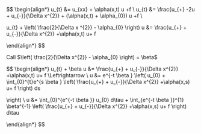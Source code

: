 $$
\begin{align*}
u_{t} &= u_{xx} + \alpha(x,t) u +f \\
u_{t} &= \frac{u_{+} -2u + u_{-}}{\Delta x^{2}} + (\alpha(x,t) + \alpha_{0}) u +f \\

u_{t} + \left( \frac{2}{\Delta x ^{2}} - \alpha_{0} \right) u  &= \frac{u_{+} + u_{-}}{\Delta x^{2}} +\alpha(x,t) u+ f



\end{align*}
$$

Call $\left( \frac{2}{\Delta x^{2}} - \alpha_{0} \right) = \beta$

$$
\begin{align*}
u_{t} +  \beta u  &= \frac{u_{+} + u_{-}}{\Delta x^{2}} +\alpha(x,t) u+ f  \Leftrightarrow \\
u &= e^{-t \beta }
\left(
     u_{0}  + \int_{0}^{t}e^{s \beta }
    \left(
        \frac{u_{+} + u_{-}}{\Delta x^{2}} +\alpha(x,s) u+ f
     \right)
     ds




\right)  \\
u &=
     \int_{0}^{e^{-t \beta }} u_{0} d\tau  + \int_{e^{-t \beta }}^{1}
     \beta^{-1}
    \left(
        \frac{u_{+} + u_{-}}{\Delta x^{2}} +\alpha(x,s) u+ f
     \right)
     d\tau

\end{align*}
$$
